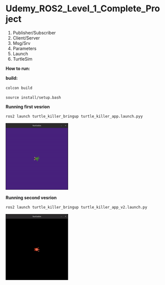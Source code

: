 # Udemy_ROS2_Level_1_Complete_Project

1. Publisher/Subscriber
2. Client/Server
3. Msg/Srv
4. Parameters
5. Launch
6. TurtleSim


**How to run:**

**build:**

`colcon build`

`source install/setup.bash`

**Running first vesrion** 
```bash
ros2 launch turtle_killer_bringup turtle_killer_app.launch.pyy
```
<img src="gifs/V1.gif" alt="using a color picker" width="40%" />

**Running second vesrion** 
```bash
ros2 launch turtle_killer_bringup turtle_killer_app_v2.launch.py
```
<img src="gifs/V2.gif" alt="using a color picker" width="40%" />
